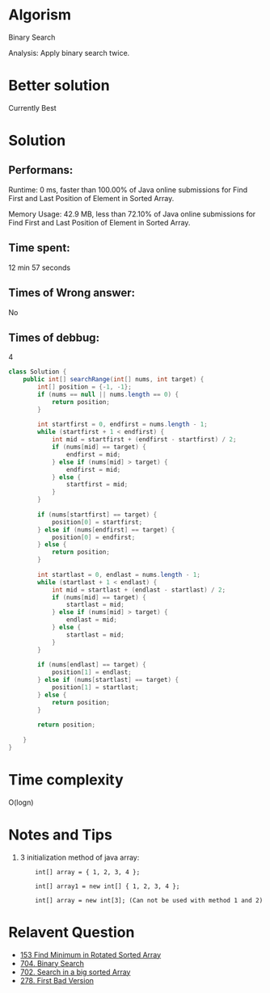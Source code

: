 # Algorism 

Binary Search 

Analysis: Apply binary search twice.

# Better solution 

Currently Best

# Solution 

## Performans: 
Runtime: 0 ms, faster than 100.00% of Java online submissions for Find First and Last Position of Element in Sorted Array.

Memory Usage: 42.9 MB, less than 72.10% of Java online submissions for Find First and Last Position of Element in Sorted Array.

## Time spent: 

12 min 57 seconds

## Times of Wrong answer:

No

## Times of debbug:

4

```java
class Solution {
    public int[] searchRange(int[] nums, int target) {
        int[] position = {-1, -1}; 
        if (nums == null || nums.length == 0) {
            return position;
        }
        
        int startfirst = 0, endfirst = nums.length - 1;
        while (startfirst + 1 < endfirst) {
            int mid = startfirst + (endfirst - startfirst) / 2;
            if (nums[mid] == target) {
                endfirst = mid;
            } else if (nums[mid] > target) {
                endfirst = mid;
            } else {
                startfirst = mid;
            }
        }
        
        if (nums[startfirst] == target) {
            position[0] = startfirst;
        } else if (nums[endfirst] == target) {
            position[0] = endfirst;
        } else {
            return position;
        }
        
        int startlast = 0, endlast = nums.length - 1;
        while (startlast + 1 < endlast) {
            int mid = startlast + (endlast - startlast) / 2;
            if (nums[mid] == target) {
                startlast = mid;
            } else if (nums[mid] > target) {
                endlast = mid;
            } else {
                startlast = mid;
            }
        }
        
        if (nums[endlast] == target) {
            position[1] = endlast;
        } else if (nums[startlast] == target) {
            position[1] = startlast;
        } else {
            return position;
        }
        
        return position;
        
    }
}
```
# Time complexity
O(logn)

# Notes and Tips
1. 3 initialization method of java array: 

           int[] array = { 1, 2, 3, 4 };

           int[] array1 = new int[] { 1, 2, 3, 4 };

           int[] array = new int[3]; (Can not be used with method 1 and 2)

# Relavent Question
- [153 Find Minimum in Rotated Sorted Array](https://github.com/Wanchunwei/leetcode/blob/master/notes/Find_Minimum_in_Rotated_Sorted_Array.md)
- [704. Binary Search](https://github.com/Wanchunwei/leetcode/blob/master/notes/Binary_Search.md)
- [702. Search in a big sorted Array](https://github.com/Wanchunwei/leetcode/blob/master/notes/Search_In_a_Big_Sorted_Array.md)
- [278. First Bad Version](https://github.com/Wanchunwei/leetcode/blob/master/notes/First_Bad_Version.md)
